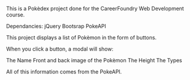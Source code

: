 This is a Pokèdex project done for the CareerFoundry Web Development course.

Dependancies:
jQuery
Bootsrap
PokeAPI

This project displays a list of Pokèmon in the form of buttons. 

When you click a button, a modal will show: 

The Name
Front and back image of the Pokèmon 
The Height 
The Types

All of this information comes from the PokeAPI.
